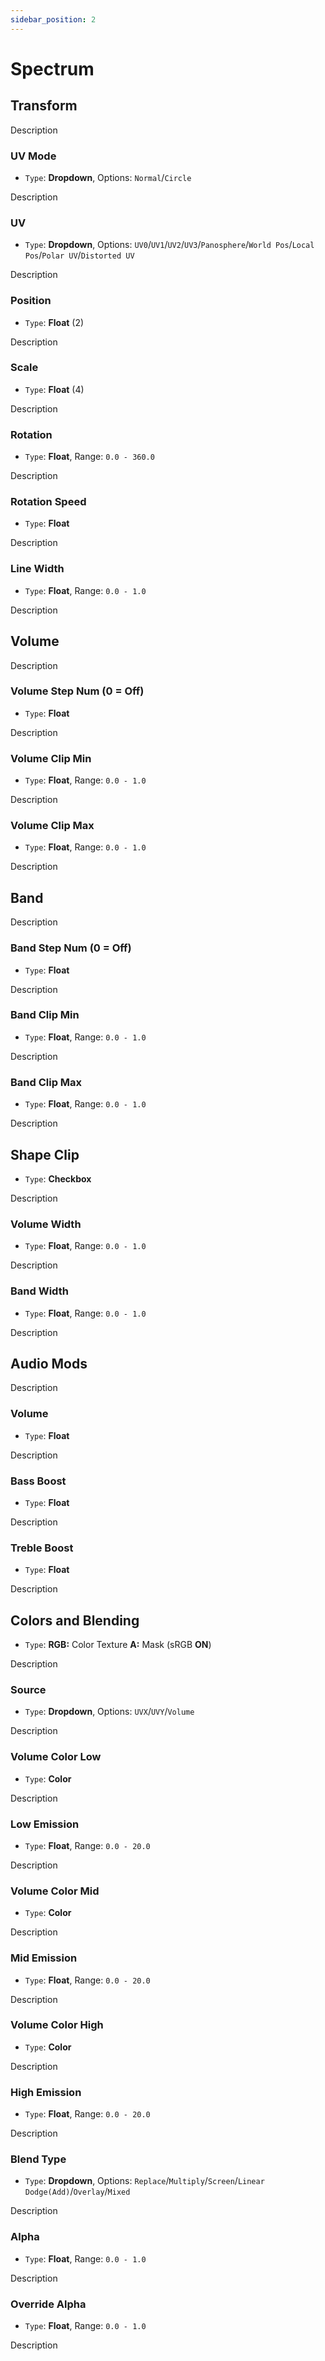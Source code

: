 ```yaml
---
sidebar_position: 2
---
```


# Spectrum

## Transform

Description

### UV Mode

- `Type`: **Dropdown**, Options: `Normal`/`Circle`

Description

### UV

- `Type`: **Dropdown**, Options: `UV0`/`UV1`/`UV2`/`UV3`/`Panosphere`/`World Pos`/`Local Pos`/`Polar UV`/`Distorted UV`

Description

### Position

- `Type`: **Float** (2)

Description

### Scale

- `Type`: **Float** (4)

Description

### Rotation

- `Type`: **Float**, Range: `0.0 - 360.0`

Description

### Rotation Speed

- `Type`: **Float**

Description

### Line Width

- `Type`: **Float**, Range: `0.0 - 1.0`

Description

## Volume

Description

### Volume Step Num (0 = Off)

- `Type`: **Float**

Description

### Volume Clip Min

- `Type`: **Float**, Range: `0.0 - 1.0`

Description

### Volume Clip Max

- `Type`: **Float**, Range: `0.0 - 1.0`

Description

## Band



Description

### Band Step Num (0 = Off)

- `Type`: **Float**

Description

### Band Clip Min

- `Type`: **Float**, Range: `0.0 - 1.0`

Description

### Band Clip Max

- `Type`: **Float**, Range: `0.0 - 1.0`

Description

## Shape Clip

- `Type`: **Checkbox**

Description

### Volume Width

- `Type`: **Float**, Range: `0.0 - 1.0`

Description

### Band Width

- `Type`: **Float**, Range: `0.0 - 1.0`

Description

## Audio Mods

Description

### Volume

- `Type`: **Float**

Description

### Bass Boost

- `Type`: **Float**

Description

### Treble Boost

- `Type`: **Float**

Description

## Colors and Blending

- `Type`: **RGB:** Color Texture **A:** Mask (sRGB **ON**)

Description

### Source

- `Type`: **Dropdown**, Options: `UVX`/`UVY`/`Volume`

Description

### Volume Color Low

- `Type`: **Color**

Description

### Low Emission

- `Type`: **Float**, Range: `0.0 - 20.0`

Description

### Volume Color Mid

- `Type`: **Color**

Description

### Mid Emission

- `Type`: **Float**, Range: `0.0 - 20.0`

Description

### Volume Color High

- `Type`: **Color**

Description

### High Emission

- `Type`: **Float**, Range: `0.0 - 20.0`

Description

### Blend Type

- `Type`: **Dropdown**, Options: `Replace`/`Multiply`/`Screen`/`Linear Dodge(Add)`/`Overlay`/`Mixed`

Description

### Alpha

- `Type`: **Float**, Range: `0.0 - 1.0`

Description

### Override Alpha

- `Type`: **Float**, Range: `0.0 - 1.0`

Description